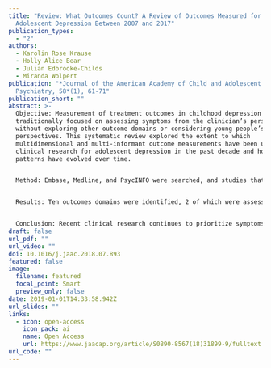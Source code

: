 ```yaml
---
title: "Review: What Outcomes Count? A Review of Outcomes Measured for
  Adolescent Depression Between 2007 and 2017"
publication_types:
  - "2"
authors:
  - Karolin Rose Krause
  - Holly Alice Bear
  - Julian Edbrooke-Childs
  - Miranda Wolpert
publication: "*Journal of the American Academy of Child and Adolescent
  Psychiatry, 58*(1), 61-71"
publication_short: ""
abstract: >-
  Objective: Measurement of treatment outcomes in childhood depression has
  traditionally focused on assessing symptoms from the clinician’s perspective,
  without exploring other outcome domains or considering young people’s
  perspectives. This systematic review explored the extent to which
  multidimensional and multi-informant outcome measurements have been used in
  clinical research for adolescent depression in the past decade and how
  patterns have evolved over time.


  Method: Embase, Medline, and PsycINFO were searched, and studies that were published from 2007 through 2017 and assessed the effectiveness of treatments or service provision for adolescent depression were included. Of 7,483 studies screened, 95 met the inclusion criteria and were included for data extraction and analysis.


  Results: Ten outcomes domains were identified, 2 of which were assessed on average using 4 outcome measures. Most studies (94%) measured symptoms, followed by functioning (52%). Other domains such as personal growth, relationships, quality of life, and service satisfaction were each considered by less than 1 in 10 studies. Youth self-report was considered by 54% but tended to focus on secondary outcomes. Multidimensional and multi-informant measurements were more frequent in studies published since 2015.


  Conclusion: Recent clinical research continues to prioritize symptoms measurement based on clinician report and has not yet fully embraced multidimensional and multi-informant approaches. In the context of significant policy shifts toward patient-centered and evidence-based care, measuring what matters most to patients has become a priority, but this is not yet widely reflected in clinical research.
draft: false
url_pdf: ""
url_video: ""
doi: 10.1016/j.jaac.2018.07.893
featured: false
image:
  filename: featured
  focal_point: Smart
  preview_only: false
date: 2019-01-01T14:33:58.942Z
url_slides: ""
links:
  - icon: open-access
    icon_pack: ai
    name: Open Access
    url: https://www.jaacap.org/article/S0890-8567(18)31899-9/fulltext
url_code: ""
---
```


